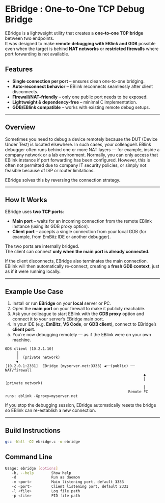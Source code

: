 # EBridge : One-to-One TCP Debug Bridge

EBridge is a lightweight utility that creates a **one-to-one TCP bridge** between two endpoints.  
It was designed to make **remote debugging with EBlink and GDB** possible even when the target
is behind **NAT networks** or **restricted firewalls** where port forwarding is not available.

## Features

-  **Single connection per port** – ensures clean one-to-one bridging.  
-  **Auto-reconnect behavior** – EBlink reconnects seamlessly after client disconnects.  
-  **Firewall/NAT-friendly** – only one public port needs to be exposed.  
-  **Lightweight & dependency-free** – minimal C implementation.  
-  **GDB/EBlink compatible** – works with existing remote debug setups.

---

## Overview

Sometimes you need to debug a device remotely because the DUT (Device Under Test) is located elsewhere.
In such cases, your colleague’s EBlink debugger often runs behind one or more NAT layers — for example, inside a company network or a lab environment.
Normally, you can only access that EBlink instance if port forwarding has been configured.
However, this is often not permitted due to company IT security policies, or simply not feasible because of ISP or router limitations.

EBridge solves this by reversing the connection strategy.

---

## How It Works

EBridge uses **two TCP ports**:

- **Main port** – waits for an incoming connection from the remote EBlink instance (using its GDB proxy option).  
- **Client port** – accepts a single connection from your local GDB (for example, from EmBitz IDE or another debugger).

The two ports are internally bridged.  
The client can connect **only when the main port is already connected**.

If the client disconnects, EBridge also terminates the main connection.  
EBlink will then automatically re-connect, creating a **fresh GDB context**, just as if it were running locally.

---

## Example Use Case

1. Install or run **EBridge** on your **local** server or PC.  
2. Open the **main port** on your firewall to make it publicly reachable.  
3. Ask your colleague to start EBlink with the **GDB proxy** option and connect it to your server’s EBridge main port.  
4. In your IDE (e.g. **EmBitz**, **VS Code**, or **GDB client**), connect to EBridge’s **client port**.  
5. You’re now debugging remotely — as if the EBlink were on your own machine.

```text
GDB client [10.2.1.10]
     │
     │  (private network)
     ▼
[10.2.0.1:2331]  EBridge [myserver.net:3333] ◀──(public) ── NAT/firewall 
                                                               ▲
                                                               │ (private network)
                                                               │
                                                        Remote PC runs: eblink -Gproxy=myserver.net
```                                                                   

If you stop the debugging session, EBridge automatically resets the bridge so EBlink can
re-establish a new connection.


---

## Build Instructions
```bash
gcc -Wall -O2 ebridge.c -o ebridge
```

## Command Line

```bash
Usage: ebridge [options]
   -h, --help        Show help
   -d                Run as daemon
   -m <port>         Main listening port, default 3333
   -c <port>         Client listening port, default 2331
   -l <file>         Log file path
   -p <file>         PID file path
